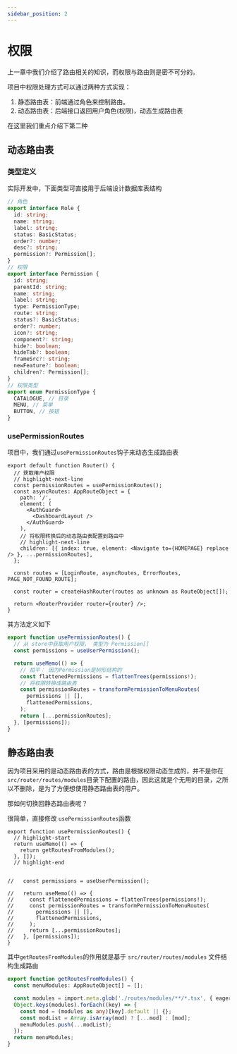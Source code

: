 ```yaml
---
sidebar_position: 2
---
```


# 权限
上一章中我们介绍了路由相关的知识，而权限与路由则是密不可分的。

项目中权限处理方式可以通过两种方式实现：
1. 静态路由表：前端通过角色来控制路由。
2. 动态路由表：后端接口返回用户角色(权限)，动态生成路由表

在这里我们重点介绍下第二种

## 动态路由表
### 类型定义
实际开发中，下面类型可直接用于后端设计数据库表结构
```ts
// 角色
export interface Role {
  id: string;
  name: string;
  label: string;
  status: BasicStatus;
  order?: number;
  desc?: string;
  permission?: Permission[];
}
// 权限
export interface Permission {
  id: string;
  parentId: string;
  name: string;
  label: string;
  type: PermissionType;
  route: string;
  status?: BasicStatus;
  order?: number;
  icon?: string;
  component?: string;
  hide?: boolean;
  hideTab?: boolean;
  frameSrc?: string;
  newFeature?: boolean;
  children?: Permission[];
}
// 权限类型
export enum PermissionType {
  CATALOGUE, // 目录
  MENU, // 菜单
  BUTTON, // 按钮
}
```

### usePermissionRoutes
项目中，我们通过`usePermissionRoutes`钩子来动态生成路由表
```tsx title='src/router/index.tsx'
export default function Router() {
  // 获取用户权限
  // highlight-next-line
  const permissionRoutes = usePermissionRoutes();
  const asyncRoutes: AppRouteObject = {
    path: '/',
    element: (
      <AuthGuard>
        <DashboardLayout />
      </AuthGuard>
    ),
    // 将权限转换后的动态路由表配置到路由中
    // highlight-next-line
    children: [{ index: true, element: <Navigate to={HOMEPAGE} replace /> }, ...permissionRoutes],
  };

  const routes = [LoginRoute, asyncRoutes, ErrorRoutes, PAGE_NOT_FOUND_ROUTE];

  const router = createHashRouter(routes as unknown as RouteObject[]);

  return <RouterProvider router={router} />;
}

```
其方法定义如下
```ts title='src/router/hooks/use-permission-routes.tsx'
export function usePermissionRoutes() {
  // 从 store中获取用户权限， 类型为 Permission[]
  const permissions = useUserPermission();

  return useMemo(() => {
    // 拍平： 因为Permission是树形结构的
    const flattenedPermissions = flattenTrees(permissions!);
    // 将权限转换成路由表
    const permissionRoutes = transformPermissionToMenuRoutes(
      permissions || [],
      flattenedPermissions,
    );
    return [...permissionRoutes];
  }, [permissions]);
}
```

## 静态路由表
因为项目采用的是动态路由表的方式，路由是根据权限动态生成的，并不是你在`src/router/routes/modules`目录下配置的路由，因此这就是个无用的目录，之所以不删除，是为了方便想使用静态路由表的用户。

那如何切换回静态路由表呢？

很简单，直接修改 `usePermissionRoutes`函数
```tsx
export function usePermissionRoutes() {
  // highlight-start
  return useMemo(() => {
    return getRoutesFromModules();
  }, []);
  // highlight-end


//   const permissions = useUserPermission();

//   return useMemo(() => {
//     const flattenedPermissions = flattenTrees(permissions!);
//     const permissionRoutes = transformPermissionToMenuRoutes(
//       permissions || [],
//       flattenedPermissions,
//     );
//     return [...permissionRoutes];
//   }, [permissions]);
}
```
其中`getRoutesFromModules`的作用就是基于 `src/router/routes/modules` 文件结构生成路由
```ts title='src/router/utils.ts'
export function getRoutesFromModules() {
  const menuModules: AppRouteObject[] = [];

  const modules = import.meta.glob('./routes/modules/**/*.tsx', { eager: true });
  Object.keys(modules).forEach((key) => {
    const mod = (modules as any)[key].default || {};
    const modList = Array.isArray(mod) ? [...mod] : [mod];
    menuModules.push(...modList);
  });
  return menuModules;
}
```


